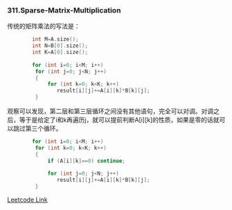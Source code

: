 ### 311.Sparse-Matrix-Multiplication

传统的矩阵乘法的写法是：
```cpp
        int M=A.size();
        int N=B[0].size();
        int K=A[0].size();
        
        for (int i=0; i<M; i++)
         for (int j=0; j<N; j++)
         {
             for (int k=0; k<K; k++)
                result[i][j]+=A[i][k]*B[k][j];
         }
```
观察可以发现，第二层和第三层循环之间没有其他语句，完全可以对调。对调之后，等于是给定了i和k再遍历j，就可以提前判断A[i][k]的性质，如果是零的话就可以跳过第三个循环。
```cpp
        for (int i=0; i<M; i++)
         for (int k=0; k<K; k++)
         {
             if (A[i][k]==0) continue;
             
             for (int j=0; j<N; j++)
                result[i][j]+=A[i][k]*B[k][j];
         }
```         


[Leetcode Link](https://leetcode.com/problems/sparse-matrix-multiplication)